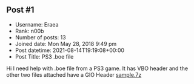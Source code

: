 ## Post #1
- Username: Eraea
- Rank: n00b
- Number of posts: 13
- Joined date: Mon May 28, 2018 9:49 pm
- Post datetime: 2021-08-14T19:19:08+00:00
- Post Title: PS3 .boe file

Hi I need help with .boe file from a PS3 game. It has VBO header and the other two files attached have a GIO Header
[sample.7z](https://xentaxbackup.github.io/file/20616_sample.7z)
